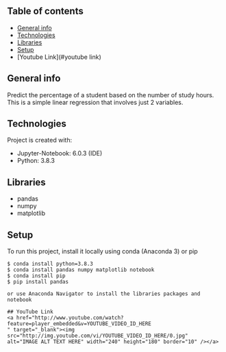 
## Table of contents
* [General info](#general-info)
* [Technologies](#technologies)
* [Libraries](#libraries)
* [Setup](#setup)
* [Youtube Link](#youtube link)

## General info
Predict the percentage of a student based on the number of study hours.
This is a simple linear regression that involves just 2 variables.
	
## Technologies
Project is created with:
* Jupyter-Notebook: 6.0.3 (IDE) 
* Python: 3.8.3

## Libraries
* pandas
* numpy
* matplotlib

## Setup
To run this project, install it locally using conda (Anaconda 3) or pip

```
$ conda install python=3.8.3
$ conda install pandas numpy matplotlib notebook
$ conda install pip
$ pip install pandas
 
or use Anaconda Navigator to install the libraries packages and notebook
  
## YouTube Link
<a href="http://www.youtube.com/watch?feature=player_embedded&v=YOUTUBE_VIDEO_ID_HERE
" target="_blank"><img src="http://img.youtube.com/vi/YOUTUBE_VIDEO_ID_HERE/0.jpg" 
alt="IMAGE ALT TEXT HERE" width="240" height="180" border="10" /></a>

